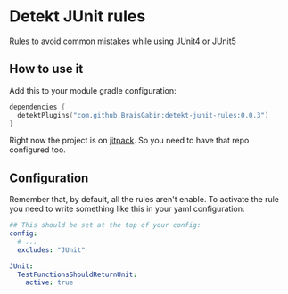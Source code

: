 # Detekt JUnit rules

Rules to avoid common mistakes while using JUnit4 or JUnit5

## How to use it

Add this to your module gradle configuration:

```kotlin
dependencies {
  detektPlugins("com.github.BraisGabin:detekt-junit-rules:0.0.3")
}
```

Right now the project is on [jitpack]. So you need to have that repo configured too.

## Configuration

Remember that, by default, all the rules aren't enable. To activate the rule you need to write something like this in your
yaml configuration:

```yaml
## This should be set at the top of your config:
config:
  # ...
  excludes: "JUnit"

JUnit:
  TestFunctionsShouldReturnUnit:
    active: true
```

  [jitpack]: https://jitpack.io/#BraisGabin/detekt-junit-rules
